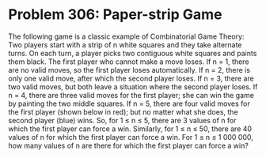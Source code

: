 # Problem 306: Paper-strip Game
The following game is a classic example of Combinatorial Game Theory:
Two players start with a strip of n white squares and they take
alternate turns. On each turn, a player picks two contiguous white
squares and paints them black. The first player who cannot make a move
loses. If n = 1, there are no valid moves, so the first player loses
automatically. If n = 2, there is only one valid move, after which the
second player loses. If n = 3, there are two valid moves, but both leave
a situation where the second player loses. If n = 4, there are three
valid moves for the first player; she can win the game by painting the
two middle squares. If n = 5, there are four valid moves for the first
player (shown below in red); but no matter what she does, the second
player (blue) wins. So, for 1 ≤ n ≤ 5, there are 3 values of n for which
the first player can force a win. Similarly, for 1 ≤ n ≤ 50, there are
40 values of n for which the first player can force a win. For 1 ≤ n ≤ 1
000 000, how many values of n are there for which the first player can
force a win?
